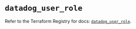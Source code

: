# `datadog_user_role`

Refer to the Terraform Registry for docs: [`datadog_user_role`](https://registry.terraform.io/providers/datadog/datadog/3.57.0/docs/resources/user_role).
